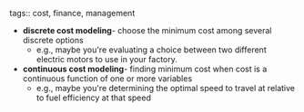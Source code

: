 tags:: cost, finance, management

- **discrete cost modeling**- choose the minimum cost among several discrete options
	- e.g., maybe you're evaluating a choice between two different electric motors to use in your factory.
- **continuous cost modeling**- finding minimum cost when cost is a continuous function of one or more variables
	- e.g., maybe you're determining the optimal speed to travel at relative to fuel efficiency at that speed